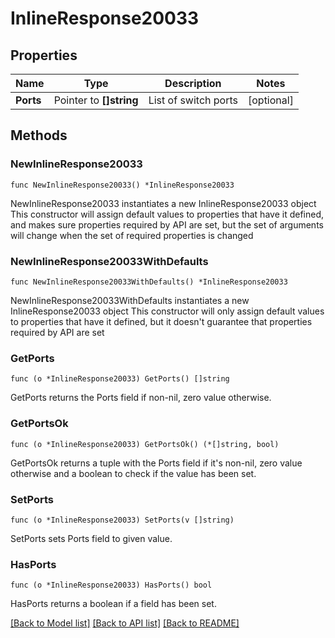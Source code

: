 # InlineResponse20033

## Properties

Name | Type | Description | Notes
------------ | ------------- | ------------- | -------------
**Ports** | Pointer to **[]string** | List of switch ports | [optional] 

## Methods

### NewInlineResponse20033

`func NewInlineResponse20033() *InlineResponse20033`

NewInlineResponse20033 instantiates a new InlineResponse20033 object
This constructor will assign default values to properties that have it defined,
and makes sure properties required by API are set, but the set of arguments
will change when the set of required properties is changed

### NewInlineResponse20033WithDefaults

`func NewInlineResponse20033WithDefaults() *InlineResponse20033`

NewInlineResponse20033WithDefaults instantiates a new InlineResponse20033 object
This constructor will only assign default values to properties that have it defined,
but it doesn't guarantee that properties required by API are set

### GetPorts

`func (o *InlineResponse20033) GetPorts() []string`

GetPorts returns the Ports field if non-nil, zero value otherwise.

### GetPortsOk

`func (o *InlineResponse20033) GetPortsOk() (*[]string, bool)`

GetPortsOk returns a tuple with the Ports field if it's non-nil, zero value otherwise
and a boolean to check if the value has been set.

### SetPorts

`func (o *InlineResponse20033) SetPorts(v []string)`

SetPorts sets Ports field to given value.

### HasPorts

`func (o *InlineResponse20033) HasPorts() bool`

HasPorts returns a boolean if a field has been set.


[[Back to Model list]](../README.md#documentation-for-models) [[Back to API list]](../README.md#documentation-for-api-endpoints) [[Back to README]](../README.md)


